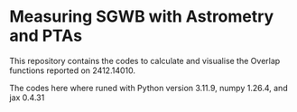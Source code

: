 # Measuring SGWB with Astrometry and PTAs

This repository contains the codes to calculate and visualise the Overlap functions reported on 2412.14010.



The codes here where runed with Python version 3.11.9, numpy 1.26.4, and jax 0.4.31
